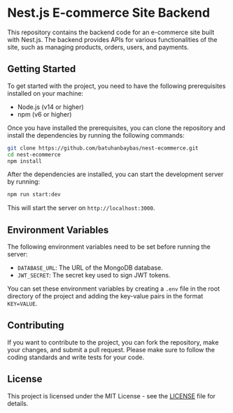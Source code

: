 # Nest.js E-commerce Site Backend

This repository contains the backend code for an e-commerce site built with Nest.js. The backend provides APIs for various functionalities of the site, such as managing products, orders, users, and payments.

## Getting Started

To get started with the project, you need to have the following prerequisites installed on your machine:

- Node.js (v14 or higher)
- npm (v6 or higher)

Once you have installed the prerequisites, you can clone the repository and install the dependencies by running the following commands:

```sh
git clone https://github.com/batuhanbaybas/nest-ecommerce.git
cd nest-ecommerce
npm install
```

After the dependencies are installed, you can start the development server by running:

```sh
npm run start:dev
```

This will start the server on `http://localhost:3000`.

## Environment Variables

The following environment variables need to be set before running the server:

- `DATABASE_URL`: The URL of the MongoDB database.
- `JWT_SECRET`: The secret key used to sign JWT tokens.

You can set these environment variables by creating a `.env` file in the root directory of the project and adding the key-value pairs in the format `KEY=VALUE`.

## Contributing

If you want to contribute to the project, you can fork the repository, make your changes, and submit a pull request. Please make sure to follow the coding standards and write tests for your code.

## License

This project is licensed under the MIT License - see the [LICENSE](LICENSE) file for details.
